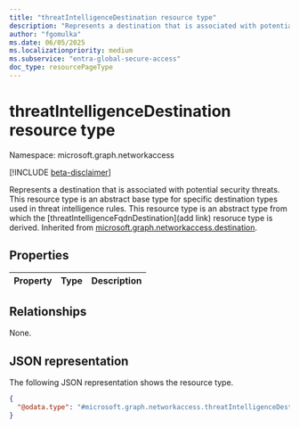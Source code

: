 ```yaml
---
title: "threatIntelligenceDestination resource type"
description: "Represents a destination that is associated with potential security threats."
author: "fgomulka"
ms.date: 06/05/2025
ms.localizationpriority: medium
ms.subservice: "entra-global-secure-access"
doc_type: resourcePageType
---
```


# threatIntelligenceDestination resource type

Namespace: microsoft.graph.networkaccess

[!INCLUDE [beta-disclaimer](../../includes/beta-disclaimer.md)]

Represents a destination that is associated with potential security threats. This resource type is an abstract base type for specific destination types used in threat intelligence rules.
This resource type is an abstract type from which the [threatIntelligenceFqdnDestination](add link) resoruce type is derived. Inherited from [microsoft.graph.networkaccess.destination](../resources/netwokraccess-destination.md).


## Properties
|Property|Type|Description|
|:---|:---|:---|

## Relationships
None.

## JSON representation
The following JSON representation shows the resource type.
<!-- {
  "blockType": "resource",
  "@odata.type": "microsoft.graph.networkaccess.threatIntelligenceDestination"
}
-->
``` json
{
  "@odata.type": "#microsoft.graph.networkaccess.threatIntelligenceDestination"
}
```

